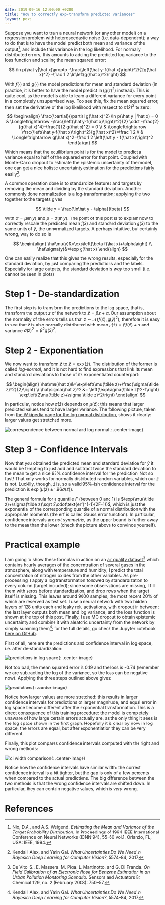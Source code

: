 ```yaml
---
date: 2019-09-16 12:00:00 +0200
title: "How to correctly exp-transform predicted variances"
layout: post
---
```


Suppose you want to train a neural network (or any other model) on a regression
problem with heteroscedastic noise (i.e. data-dependent); a way to do that is to
have the model predict both mean and variance of the
output[^nix_estimating_1994], and include this variance in the log likelihood.
For normally distributed errors, this amounts to adding the predicted log
variance to the loss function and scaling the mean squared error:

$$
\ln p(\hat y|\hat x)\propto
-\frac{\left(\hat y-f(\hat x)\right)^2}{2g(\hat x)^2}
-\frac 1 2 \ln\left(g(\hat x)^2\right)
$$

With $f(\cdot)$ and $g(\cdot)$ the model predictions for mean and standard
deviation (in practice, it is better to have the model predict $\ln(g(\hat
x)^2)$ instead). This is quite cool, as the model is able to learn a different
variance for every point in a completely unsupervised way. Too see this, fix the
mean squared error, then set the derivative of the log likelihood with respect
to $g(\hat x)^2$ to zero:

$$
\begin{align}
\frac{\partial}{\partial g(\hat x)^2} \ln p(\hat y | \hat x) = 0
& \Longleftrightarrow 
-\frac{\left(\hat y-f(\hat x)\right)^2}{2}
\cdot -\frac{2}{g(\hat x)^4}-\frac{1}{2 g(\hat x)^2} = 0 \\
& \Longleftrightarrow 
\frac{\left(\hat y-f(\hat x)\right)^2}{g(\hat x)^2}=\frac 1 2 \\
& \Longleftrightarrow  g(\hat x)^2=\frac 1 2 \left(\hat y - f(\hat x)\right)^2
\end{align}
$$

Which means that the equilibrium point is for the model to predict a variance
equal to half of the squared error for that point. Coupled with Monte-Carlo dropout to
estimate the epistemic uncertainty of the model, one can get a nice holistic
uncertainty estimation for the predictions fairly easily[^kendall_what_2017].

A common operation done is to standardize features and targets by removing the
mean and dividing by the standard deviation. Another commonly done normalization
is a log-transformation; applying the two together to the targets gives

$$
\tilde y = \frac{\ln\hat y - \alpha}{\beta}
$$

With $\alpha=\mu(\ln\hat y)$ and $\beta=\sigma(\ln\hat y)$. The point of this
post is to explain how to correctly rescale the predicted mean $f(\hat x)$ and
standard deviation $g(\hat x)$ to the same units of $\hat y$, the unnormalized
targets. A perhaps intuitive, but certainly wrong, way to do so is

$$
\begin{align}
\hat\mu(y)&=\exp\left(\beta f(\hat x)+\alpha\right) \\
\hat\sigma(y)&=\exp g(\hat x)
\end{align}
$$


One can easily realize that this gives the wrong results, especially for the
standard deviation, by just comparing the predictions and the labels. Especially
for large outputs, the standard deviation is _way_ too small (i.e. cannot be
seen in plots)

# Step 1 - De-standardization
The first step is to transform the predictions to the log space, that is,
transform the output $z$ of the network to $\tilde z=\beta z+\alpha$. Our
assumption about the normality of the errors tells us that
$z\sim\mathcal{N}(f(\hat x), g(\hat y)^2)$, therefore it is easy to see that
$\tilde z$ is also normally distributed with mean $\mu(\tilde z)=\beta f(\hat
x)+\alpha$ and variance $\sigma(\tilde z)^2=\beta^2 g(\hat x)^2$.

# Step 2 - Exponentiation
We now want to transform $\tilde z$ to $\hat z=\exp\left(\tilde z\right)$. The
distribution of the former is called _log-normal_, and it is not hard to find
expressions that link its mean and standard deviations to those of its
exponentiated counterpart:

$$
\begin{align}
\hat\mu(\hat z)&=\exp\left(\mu(\tilde z)+\frac{\sigma(\tilde z)^2}{2}\right) \\
\hat\sigma(\hat z)^2 &= \left(\exp\sigma(\tilde z)^2-1\right)
\exp\left(2\mu(\tilde z)+\sigma(\tilde z)^2\right)
\end{align}
$$

In particular, notice how $\hat\sigma(\hat z)$ depends on $\mu(\tilde z)$: this
means that larger predicted values tend to have larger variance. The following
picture, taken from [the Wikipedia page for the log normal
distribution](https://en.wikipedia.org/wiki/Log-normal_distribution), shows it
clearly: larger values get stretched more.

![correspondence between normal and log normal](
https://upload.wikimedia.org/wikipedia/commons/4/4e/Lognormal_Distribution.svg){:
.center-image}

# Step 3 - Confidence Intervals
Now that you obtained the predicted mean and standard deviation for $\hat y$ it
would be tempting to just add and subtract twice the standard deviation to the
mean to get a nice 95% confidence interval for the prediction. Not so fast!
That only works for normally distributed random variables, which our $\hat z$ is
not. Luckiliy, though, $\tilde z$ is, so a valid 95%-ish confidence interval for
the prediction is $\exp(\mu(\tilde z)\pm1.96\sigma(\tilde z))$.

The general formula for a quantile $F$ (between 0 and 1) is $\exp(\mu(\tilde
z)+\sigma(\tilde z)\sqrt 2\cdot\text{erf}^{-1}(2F-1))$, which is just the
exponential of the corresponding quantile of a normal distribution with the
appropriate moments (the $\text{erf}$ is called Gauss error function). In
particular, confidence intervals are _not symmetric_, as the upper bound is
further away to the mean than the lower (check the picture above to convince
yourself).


# Practical example
I am going to show these formulas in action on an [air quality
dataset](https://archive.ics.uci.edu/ml/datasets/Air+Quality)[^de_vito_field_2008]
which contains hourly averages of the concentration of several gases in the
atmosphere, along with temperature and humidity; I predict the total
concentration of nitrogen oxides from the other variables. As pre-processing, I
apply a log transformation followed by standardization to every column (target
included); since some observations are missing, I fill them with zeros before
standardization, and drop rows when the target itself is missing. This leaves
around 9000 samples, the most recent 20% of which are reserved as test set. I
use a neural network with two hidden layers of 128 units each and leaky relu
activations, with dropout in between; the last layer outputs both mean and log
variance, and the loss function is shown at the top of this post. Finally, I use
MC dropout to obtain epistemic uncertainty and combine it with aleatoric
uncertainty from the network by simply summing them[^kendall_what_2017]; for
the full details, go check the Jupyter notebook [here on
GitHub](https://github.com/e-dorigatti/e-dorigatti.github.io/blob/master/attachments/uncertainty.ipynb).

First of all, here are the predictions and confidence interval in log-space,
i.e. after de-standardization:

![predictions in log space]({{site.url}}/images/uncertainty/logcipreds.png){: .center-image}

Not too bad, the mean squared error is 0.19 and the loss is -0.74 (remember we
are subtracting the log of the variance, so the loss can be negative now).
Applying the three steps outlined above gives:

![predictions]({{site.url}}/images/uncertainty/cipreds.png){: .center-image}

Notice how larger values are more stretched: this results in larger confidence
intervals for predictions of larger magnitude, and equal error in log space
become different after the exponential transformation. This is a direct
consequence of this training procedure: the model is completely unaware of how
large certain errors actually are, as the only thing it sees is the log space
shown in the first graph. Hopefully it is clear by now: in log space, the errors
are equal, but after exponentiation they can be very different.

Finally, this plot compares confidence intervals computed with the right and wrong
methods:

![ci width comparison]({{site.url}}/images/uncertainty/ciwidth.png){: .center-image}

Notice how the confidence intervals have similar width: the correct confidence
interval is a bit tighter, but the gap is only of a few percents when compared
to the actual predictions. The big difference between the two methods is that
the wrong confidence intervals are shifted down. In particular, they can contain
negative values, which is _very_ wrong.


# References

[^de_vito_field_2008]:
    De Vito, S., E. Massera, M. Piga, L. Martinotto, and G. Di Francia. _On
    Field Calibration of an Electronic Nose for Benzene Estimation in an Urban
    Pollution Monitoring Scenario._ Sensors and Actuators B: Chemical 129, no. 2
    (February 2008): 750–57.

[^kendall_what_2017]:
    Kendall, Alex, and Yarin Gal. _What Uncertainties Do We Need in Bayesian
    Deep Learning for Computer Vision?_, 5574–84, 2017.

[^maas_rectifier_2013]:
    Maas, Andrew L., Awni Y. Hannun, and Andrew Y. Ng. _Rectifier Nonlinearities
    Improve Neural Network Acoustic Models._ In In ICML Workshop on Deep Learning
    for Audio, Speech and Language Processing, 2013.

[^nix_estimating_1994]:
    Nix, D.A., and A.S. Weigend. _Estimating the Mean and Variance of the Target
    Probability Distribution._ In Proceedings of 1994 IEEE International
    Conference on Neural Networks (ICNN’94), 55–60 vol.1. Orlando, FL, USA:
    IEEE, 1994.
